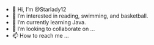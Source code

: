 - 👋 Hi, I’m @Starlady12
- 👀 I’m interested in reading, swimming, and basketball.
- 🌱 I’m currently learning Java.
- 💞️ I’m looking to collaborate on ...
- 📫 How to reach me ...

<!---
Starlady12/Starlady12 is a ✨ special ✨ repository because its `README.md` (this file) appears on your GitHub profile.
You can click the Preview link to take a look at your changes.
--->

